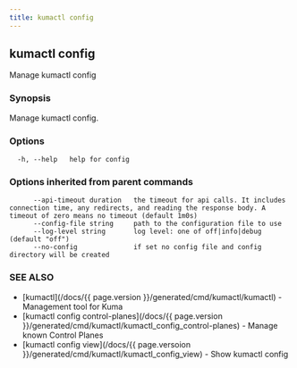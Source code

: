 ```yaml
---
title: kumactl config
---
```

## kumactl config

Manage kumactl config

### Synopsis

Manage kumactl config.

### Options

```
  -h, --help   help for config
```

### Options inherited from parent commands

```
      --api-timeout duration   the timeout for api calls. It includes connection time, any redirects, and reading the response body. A timeout of zero means no timeout (default 1m0s)
      --config-file string     path to the configuration file to use
      --log-level string       log level: one of off|info|debug (default "off")
      --no-config              if set no config file and config directory will be created
```

### SEE ALSO

* [kumactl](/docs/{{ page.version }}/generated/cmd/kumactl/kumactl)	 - Management tool for Kuma
* [kumactl config control-planes](/docs/{{ page.version }}/generated/cmd/kumactl/kumactl_config_control-planes)	 - Manage known Control Planes
* [kumactl config view](/docs/{{ page.versoion }}/generated/cmd/kumactl/kumactl_config_view)	 - Show kumactl config

